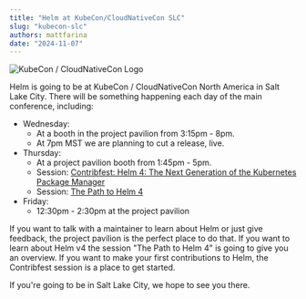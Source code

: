 ```yaml
---
title: "Helm at KubeCon/CloudNativeCon SLC"
slug: "kubecon-slc"
authors: mattfarina
date: "2024-11-07"
---
```


![KubeCon / CloudNativeCon Logo](/img/kubecon.png)

Helm is going to be at KubeCon / CloudNativeCon North America in Salt Lake City. There will be something happening each day of the main conference, including:

* Wednesday: 
  * At a booth in the project pavilion from 3:15pm - 8pm.
  * At 7pm MST we are planning to cut a release, live.
* Thursday: 
  * At a project pavilion booth from 1:45pm - 5pm.
  * Session: [Contribfest: Helm 4: The Next Generation of the Kubernetes Package Manager](https://kccncna2024.sched.com/event/1howt)
  * Session: [The Path to Helm 4](https://kccncna2024.sched.com/event/1hoxU)
* Friday:
  * 12:30pm - 2:30pm at the project pavilion

If you want to talk with a maintainer to learn about Helm or just give feedback, the project pavilion is the perfect place to do that. If you want to learn about Helm v4 the session "The Path to Helm 4" is going to give you an overview. If you want to make your first contributions to Helm, the Contribfest session is a place to get started.

If you're going to be in Salt Lake City, we hope to see you there.
